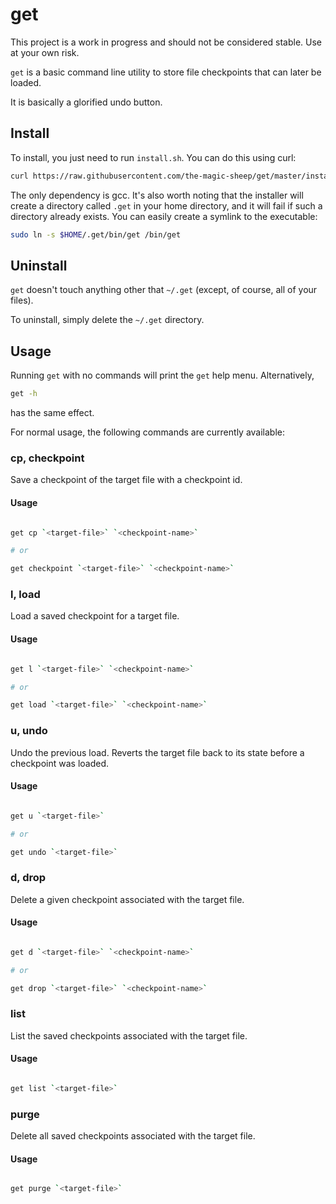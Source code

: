 # get

This project is a work in progress and should not be considered stable.
Use at your own risk.

`get` is a basic command line utility to store file checkpoints that can later
be loaded.

It is basically a glorified undo button.

## Install

To install, you just need to run `install.sh`. You can do this using curl:

```bash
curl https://raw.githubusercontent.com/the-magic-sheep/get/master/install.sh | sh
```

The only dependency is gcc. It's also worth noting that the installer will
create a directory called `.get` in your home directory, and it will fail if
such a directory already exists. You can easily create a symlink to the executable:

```bash
sudo ln -s $HOME/.get/bin/get /bin/get
```

## Uninstall

`get` doesn't touch anything other that `~/.get` (except, of course, all of your files).

To uninstall, simply delete the `~/.get` directory.

## Usage

Running `get` with no commands will print the `get` help menu. Alternatively,

```bash
get -h
```

has the same effect.

For normal usage, the following commands are currently available:

### cp, checkpoint

Save a checkpoint of the target file with a checkpoint id.

#### Usage

```bash

get cp `<target-file>` `<checkpoint-name>`

# or

get checkpoint `<target-file>` `<checkpoint-name>`

```
### l, load

Load a saved checkpoint for a target file.

#### Usage

```bash

get l `<target-file>` `<checkpoint-name>`

# or

get load `<target-file>` `<checkpoint-name>`

```
### u, undo

Undo the previous load. Reverts the target file back to its state
before a checkpoint was loaded.

#### Usage

```bash

get u `<target-file>`

# or

get undo `<target-file>`

```

### d, drop

Delete a given checkpoint associated with the target file.

#### Usage

```bash

get d `<target-file>` `<checkpoint-name>`

# or

get drop `<target-file>` `<checkpoint-name>`

```

### list

List the saved checkpoints associated with the target file.

#### Usage

```bash

get list `<target-file>`

```

### purge

Delete all saved checkpoints associated with the target file.

#### Usage

```bash

get purge `<target-file>`

```
